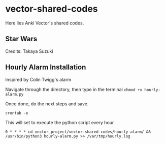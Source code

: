 # vector-shared-codes
Here lies Anki Vector's shared codes.


## Star Wars
Credits: Takaya Suzuki

## Hourly Alarm Installation
Inspired by Colin Twigg's alarm

Navigate through the directory, then type in the terminal
`chmod +x hourly-alarm.py`

Once done, do the next steps and save.
```
crontab -e
```
This will set to execute the python script every hour
```
0 * * * * cd vector_project/vector-shared-codes/hourly-alarm/ && /usr/bin/python3 hourly-alarm.py >> /var/tmp/hourly.log
```
